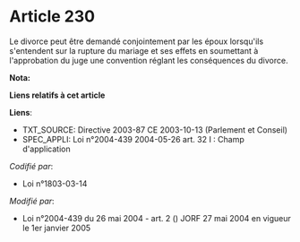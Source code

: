 # Article 230

Le divorce peut être demandé conjointement par les époux lorsqu'ils s'entendent sur la rupture du mariage et ses effets en
soumettant à l'approbation du juge une convention réglant les conséquences du divorce.

**Nota:**



**Liens relatifs à cet article**

**Liens**:

  - TXT_SOURCE: Directive 2003-87 CE 2003-10-13 (Parlement et Conseil)
  - SPEC_APPLI: Loi n°2004-439 2004-05-26 art. 32 I : Champ d'application

_Codifié par_:

  - Loi n°1803-03-14

_Modifié par_:

  - Loi n°2004-439 du 26 mai 2004 - art. 2 () JORF 27 mai 2004 en vigueur le 1er janvier 2005
